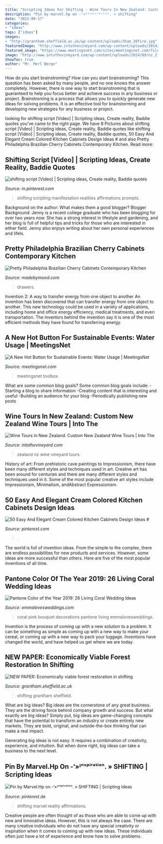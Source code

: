 ```yaml
---
title: "Scripting Ideas For Shifting - Wine Tours In New Zealand: Custom New Zealand Wine Tours"
description: "Pin by marvel.hp on -‘»ᴵⁿˢᵖⁱʳᵃᵗⁱᵒⁿ. » shifting"
date: "2023-09-17"
categories:
- "ideas"
tags: ["ideas"]
images:
- "http://grantham.sheffield.ac.uk/wp-content/uploads/Jhum_20fire.jpg"
featuredImage: "http://www.intothevineyard.com/wp-content/uploads/2014/09/nz_2.jpg"
featured_image: "https://www.meetingsnet.com/sites/meetingsnet.com/files/styles/article_featured_retina/public/SustainabilityWater0421.jpg?itok=Nw3cFGxZ"
image: "http://www.intothevineyard.com/wp-content/uploads/2014/09/nz_2.jpg"
ShowToc: true
author: "Mr. Merl Berge"
---
```



How do you start brainstroming?
How can you start brainstroming? This question has been asked by many people, and no one knows the answer completely. However, there is one way to start brainstroming that is guaranteed to help you focus better and achieve success in any business or project. Brainstroming is a process that allows you to quickly generate new ideas for solving problems. It is an effective tool for brainstorming and developing new strategies for any business or project.

	

		
looking for shifting script [Video] | Scripting ideas, Create reality, Baddie quotes you've came to the right page. We have 8 Pictures about shifting script [Video] | Scripting ideas, Create reality, Baddie quotes like shifting script [Video] | Scripting ideas, Create reality, Baddie quotes, 50 Easy And Elegant Cream Colored Kitchen Cabinets Design Ideas # and also Pretty Philadelphia Brazilian Cherry Cabinets Contemporary Kitchen. Read more:
		
    
## Shifting Script [Video] | Scripting Ideas, Create Reality, Baddie Quotes

<img loading=lazy src="https://i.pinimg.com/736x/cb/ca/97/cbca9796c6c64086fbec72a28f472062.jpg" onerror="this.onerror=null;this.src='https://tse1.mm.bing.net/th?id=OIP.BATA07bamv1jIN1aes1FOgHaNK&amp;pid=15.1';" alt="shifting script [Video] | Scripting ideas, Create reality, Baddie quotes">

_Source: in.pinterest.com_

>shifting scripting manifestation realities affirmations prompts. 

	

Background on the author: What makes them a good blogger?
Blogger Background:
Jenny is a recent college graduate who has been blogging for over two years now. She has a strong interest in lifestyle and gardening, and her blog is full of helpful tips and tricks for those who are interested in either field. Jenny also enjoys writing about her own personal experiences and lifeIs.

    
## Pretty Philadelphia Brazilian Cherry Cabinets Contemporary Kitchen

<img loading=lazy src="https://madebymood.com/wp-content/uploads/2019/09/Pretty-Brazilian-Cherry-Cabinets-Kitchen-Contemporary-With-Under-cabinet-Lighting-And-Wood-Drawers-Beige-Wall-Black-Kitchen-Island-Trim-Blue-Pendant.jpg" onerror="this.onerror=null;this.src='https://tse2.mm.bing.net/th?id=OIP.U9dT0ExC7-lqIy8t1kfCUgHaE6&amp;pid=15.1';" alt="Pretty Philadelphia Brazilian Cherry Cabinets Contemporary Kitchen">

_Source: madebymood.com_

>drawers. 

	

Invention 2: A way to transfer energy from one object to another
An invention has been discovered that can transfer energy from one object to another. This new technology could be used in a variety of applications, including home and office energy efficiency, medical treatments, and even transportation. The inventors behind the invention say it is one of the most efficient methods they have found for transferring energy.

    
## A New Hot Button For Sustainable Events: Water Usage | MeetingsNet

<img loading=lazy src="https://www.meetingsnet.com/sites/meetingsnet.com/files/styles/article_featured_retina/public/SustainabilityWater0421.jpg?itok=Nw3cFGxZ" onerror="this.onerror=null;this.src='https://tse3.mm.bing.net/th?id=OIP.d69DNJDHhmQFl4vxpoyYYgHaD2&amp;pid=15.1';" alt="A New Hot Button for Sustainable Events: Water Usage | MeetingsNet">

_Source: meetingsnet.com_

>meetingsnet toolbox. 

	

What are some common blog goals?
Some common blog goals include: 
-Starting a blog to share information 
-Creating content that is interesting and useful 
-Building an audience for your blog 
-Periodically publishing new posts

    
## Wine Tours In New Zealand: Custom New Zealand Wine Tours | Into The

<img loading=lazy src="http://www.intothevineyard.com/wp-content/uploads/2014/09/nz_2.jpg" onerror="this.onerror=null;this.src='https://tse3.mm.bing.net/th?id=OIP.aWuQGuui8xarkppAgFOOMQHaEe&amp;pid=15.1';" alt="Wine Tours in New Zealand: Custom New Zealand Wine Tours | Into The">

_Source: intothevineyard.com_

>zealand nz wine vineyard tours. 

	

History of art: From prehistoric cave paintings to Impressionism, there have been many different styles and techniques used in art.
Creative art has been around for centuries and there are many different styles and techniques used in it. Some of the most popular creative art styles include Impressionism, Minimalism, andAbstract Expressionism.

    
## 50 Easy And Elegant Cream Colored Kitchen Cabinets Design Ideas #

<img loading=lazy src="https://i.pinimg.com/736x/61/ba/c5/61bac57f34363fca771c03f1b8f24697.jpg" onerror="this.onerror=null;this.src='https://tse4.mm.bing.net/th?id=OIP.-lpnLqz0tjnuI-ZhEVx7QgHaJ3&amp;pid=15.1';" alt="50 Easy And Elegant Cream Colored Kitchen Cabinets Design Ideas #">

_Source: pinterest.com_

>. 

	

The world is full of invention ideas. From the simple to the complex, there are endless possibilities for new products and services. However, some ideas are more successful than others. Here are five of the most popular inventions of all time.

    
## Pantone Color Of The Year 2019: 26 Living Coral Wedding Ideas

<img loading=lazy src="http://emmalovesweddings.com/wp-content/uploads/2018/12/coral-pink-wedding-bouquet-ideas.jpg" onerror="this.onerror=null;this.src='https://tse3.mm.bing.net/th?id=OIP.QqKEr8r45GSkcElV5jYXTgHaJP&amp;pid=15.1';" alt="Pantone Color of the Year 2019: 26 Living Coral Wedding Ideas">

_Source: emmalovesweddings.com_

>coral pink bouquet decorations pantone living emmalovesweddings. 

	

Invention is the process of coming up with a new solution to a problem. It can be something as simple as coming up with a new way to make your cereal, or coming up with a new way to pack your luggage. Inventions have changed the world, and have helped us get where we are today.

    
## NEW PAPER: Economically Viable Forest Restoration In Shifting

<img loading=lazy src="http://grantham.sheffield.ac.uk/wp-content/uploads/Jhum_20fire.jpg" onerror="this.onerror=null;this.src='https://tse3.mm.bing.net/th?id=OIP.hNmioxMcy0voRapWj6OH2AHaEI&amp;pid=15.1';" alt="NEW PAPER: Economically viable forest restoration in shifting">

_Source: grantham.sheffield.ac.uk_

>shifting grantham sheffield. 

	

What are big ideas?
Big ideas are the cornerstone of any great business. They are the driving force behind company growth and success. But what exactly are big ideas?
Simply put, big ideas are game-changing concepts that have the potential to transform an industry or create entirely new markets. They are bold, original, and outside-the-box thinking that can make a real impact.

Generating big ideas is not easy. It requires a combination of creativity, experience, and intuition. But when done right, big ideas can take a business to the next level.

    
## Pin By Marvel.Hp On -‘»ᴵⁿˢᵖⁱʳᵃᵗⁱᵒⁿ. » SHIFTING | Scripting Ideas

<img loading=lazy src="https://i.pinimg.com/736x/6f/32/05/6f3205fb4a5b90c313ee9c4e9e0d51cd.jpg" onerror="this.onerror=null;this.src='https://tse3.mm.bing.net/th?id=OIP.giP7km1l-K67SzHPPQ36ngHaNZ&amp;pid=15.1';" alt="Pin by Marvel.Hp on -‘»ᴵⁿˢᵖⁱʳᵃᵗⁱᵒⁿ. » SHIFTING | Scripting ideas">

_Source: pinterest.de_

>shifting marvel reality affirmations. 

	

Creative people are often thought of as those who are able to come up with new and innovative ideas. However, this is not always the case. There are many creative individuals who do not have any special creativity or inspiration when it comes to coming up with new ideas. These individuals often just have a lot of experience and know how to solve problems.

